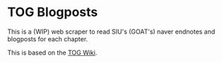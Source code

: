 # TOG Blogposts
This is a (WIP) web scraper to read SIU's (GOAT's) naver endnotes and blogposts for each chapter.

This is based on the [TOG Wiki](https://towerofgod.fandom.com/wiki/Tower_of_God_Wiki).
